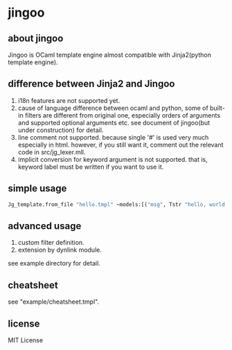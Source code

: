 # jingoo

## about jingoo

Jingoo is OCaml template engine almost compatible with Jinja2(python template engine).

## difference between Jinja2 and Jingoo

1. i18n features are not supported yet.
2. cause of language difference between ocaml and python,
   some of built-in filters are different from original one,
   especially orders of arguments and supported optional arguments etc.
   see document of jingoo(but under construction) for detail.
3. line comment not supported. because single '#' is used very much especially in html.
   however, if you still want it, comment out the relevant code in src/jg_lexer.mll.
4. implicit conversion for keyword argument is not supported.
   that is, keyword label must be written if you want to use it. 


## simple usage

```ocaml
Jg_template.from_file "hello.tmpl" ~models:[("msg", Tstr "hello, world!")]
```

## advanced usage

1. custom filter definition.
2. extension by dynlink module.

see example directory for detail.


## cheatsheet

see "example/cheatsheet.tmpl".


## license

MIT License
